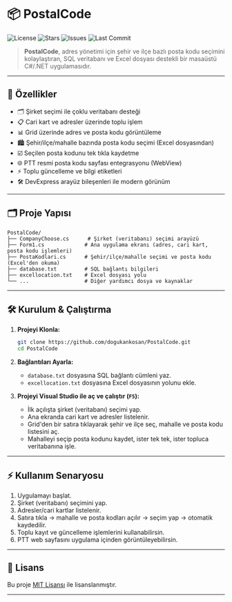 # 📦 PostalCode

![License](https://img.shields.io/github/license/dogukankosan/PostalCode)
![Stars](https://img.shields.io/github/stars/dogukankosan/PostalCode)
![Issues](https://img.shields.io/github/issues/dogukankosan/PostalCode)
![Last Commit](https://img.shields.io/github/last-commit/dogukankosan/PostalCode)

> **PostalCode**, adres yönetimi için şehir ve ilçe bazlı posta kodu seçimini kolaylaştıran, SQL veritabanı ve Excel dosyası destekli bir masaüstü C#/.NET uygulamasıdır.

---

## 🚀 Özellikler

- 🗂 Şirket seçimi ile çoklu veritabanı desteği
- 📋 Cari kart ve adresler üzerinde toplu işlem
- 📊 Grid üzerinde adres ve posta kodu görüntüleme
- 🏙 Şehir/ilçe/mahalle bazında posta kodu seçimi (Excel dosyasından)
- ☑️ Seçilen posta kodunu tek tıkla kaydetme
- 🌐 PTT resmi posta kodu sayfası entegrasyonu (WebView)
- ⚡ Toplu güncelleme ve bilgi etiketleri
- 🛠 DevExpress arayüz bileşenleri ile modern görünüm

---

## 🗂 Proje Yapısı

```
PostalCode/
├── CompanyChoose.cs      # Şirket (veritabanı) seçimi arayüzü
├── Form1.cs             # Ana uygulama ekranı (adres, cari kart, posta kodu işlemleri)
├── PostaKodlari.cs      # Şehir/ilçe/mahalle seçimi ve posta kodu (Excel'den okuma)
├── database.txt         # SQL bağlantı bilgileri
├── excellocation.txt    # Excel dosyası yolu
└── ...                  # Diğer yardımcı dosya ve kaynaklar
```

---

## 🛠️ Kurulum & Çalıştırma

1. **Projeyi Klonla:**
   ```bash
   git clone https://github.com/dogukankosan/PostalCode.git
   cd PostalCode
   ```

2. **Bağlantıları Ayarla:**
   - `database.txt` dosyasına SQL bağlantı cümleni yaz.
   - `excellocation.txt` dosyasına Excel dosyasının yolunu ekle.

3. **Projeyi Visual Studio ile aç ve çalıştır (`F5`):**
   - İlk açılışta şirket (veritabanı) seçimi yap.
   - Ana ekranda cari kart ve adresler listelenir.
   - Grid'den bir satıra tıklayarak şehir ve ilçe seç, mahalle ve posta kodu listesini aç.
   - Mahalleyi seçip posta kodunu kaydet, ister tek tek, ister topluca veritabanına işle.

---

## ⚡ Kullanım Senaryosu

1. Uygulamayı başlat.
2. Şirket (veritabanı) seçimini yap.
3. Adresler/cari kartlar listelenir.
4. Satıra tıkla → mahalle ve posta kodları açılır → seçim yap → otomatik kaydedilir.
5. Toplu kayıt ve güncelleme işlemlerini kullanabilirsin.
6. PTT web sayfasını uygulama içinden görüntüleyebilirsin.

---

## 📄 Lisans

Bu proje [MIT Lisansı](LICENSE) ile lisanslanmıştır.

---
